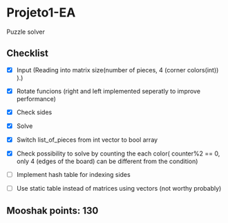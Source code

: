 # Projeto1-EA
Puzzle solver

## Checklist
- [X] Input (Reading into matrix size(number of pieces, 4 (corner colors(int)) ).)
- [X] Rotate funcions (right and left implemented seperatly to improve performance)
- [X] Check sides
- [X] Solve
- [X] Switch list_of_pieces from int vector to bool array
- [X] Check possibility to solve by counting the each color( counter%2 == 0, only 4 (edges of the board) can be different from the condition)
- [ ] Implement hash table for indexing sides
- [ ] Use static table instead of matrices using vectors (not worthy probably)


## Mooshak points: 130
